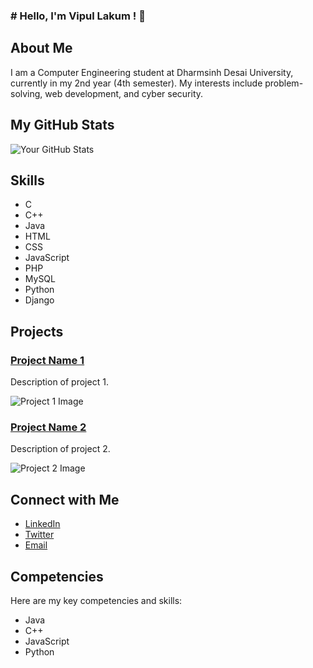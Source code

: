 ### # Hello, I'm Vipul Lakum ! 👋

## About Me

I am a Computer Engineering student at Dharmsinh Desai University, currently in my 2nd year (4th semester). My interests include problem-solving, web development, and cyber security.

## My GitHub Stats

![Your GitHub Stats](https://github-readme-stats.vercel.app/api?username=Vipullakum007&show_icons=true&count_private=true&hide=contribs)

## Skills

- C
- C++
- Java
- HTML
- CSS
- JavaScript
- PHP
- MySQL
- Python
- Django

## Projects

### [Project Name 1](link-to-project-1)
Description of project 1.

![Project 1 Image](image-url-for-project-1)

### [Project Name 2](link-to-project-2)
Description of project 2.

![Project 2 Image](image-url-for-project-2)

## Connect with Me

- [LinkedIn]([link-to-linkedin](https://www.linkedin.com/in/vipul-lakum-114043252/))
- [Twitter]([link-to-twitter](https://twitter.com/Vipul_Lakum3075))
- [Email](lakumvipul6351@gmail.com)

## Competencies

Here are my key competencies and skills:

- Java
- C++
- JavaScript
- Python


<!--
**Vipullakum007/Vipullakum007** is a ✨ _special_ ✨ repository because its `README.md` (this file) appears on your GitHub profile.

Here are some ideas to get you started:

- 🔭 I’m currently working on ...
- 🌱 I’m currently learning ...
- 👯 I’m looking to collaborate on ...
- 🤔 I’m looking for help with ...
- 💬 Ask me about ...
- 📫 How to reach me: ...
- 😄 Pronouns: ...
- ⚡ Fun fact: ...
-->
